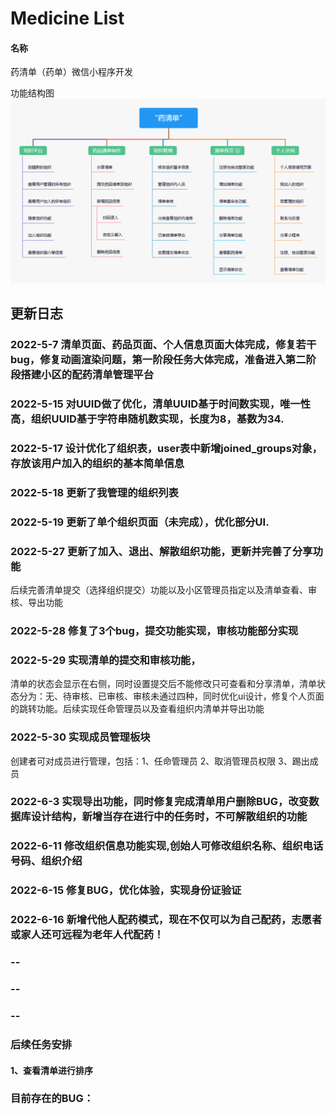 # Medicine List

#### 名称
药清单（药单）微信小程序开发

功能结构图
![输入图片说明](images/%E5%8A%9F%E8%83%BD%E7%BB%93%E6%9E%84%E5%9B%BE(2).png)


## 更新日志 


### 2022-5-7 清单页面、药品页面、个人信息页面大体完成，修复若干bug，修复动画渲染问题，第一阶段任务大体完成，准备进入第二阶段搭建小区的配药清单管理平台   
  
### 2022-5-15 对UUID做了优化，清单UUID基于时间数实现，唯一性高，组织UUID基于字符串随机数实现，长度为8，基数为34.  
### 2022-5-17 设计优化了组织表，user表中新增joined_groups对象，存放该用户加入的组织的基本简单信息    
### 2022-5-18 更新了我管理的组织列表  
### 2022-5-19 更新了单个组织页面（未完成），优化部分UI.  
### 2022-5-27 更新了加入、退出、解散组织功能，更新并完善了分享功能  
后续完善清单提交（选择组织提交）功能以及小区管理员指定以及清单查看、审核、导出功能  
### 2022-5-28 修复了3个bug，提交功能实现，审核功能部分实现  
### 2022-5-29 实现清单的提交和审核功能， 
清单的状态会显示在右侧，同时设置提交后不能修改只可查看和分享清单，清单状态分为：无、待审核、已审核、审核未通过四种，同时优化ui设计，修复个人页面的跳转功能。后续实现任命管理员以及查看组织内清单并导出功能  
### 2022-5-30 实现成员管理板块  
创建者可对成员进行管理，包括：1、任命管理员 2、取消管理员权限 3、踢出成员  
### 2022-6-3 实现导出功能，同时修复完成清单用户删除BUG，改变数据库设计结构，新增当存在进行中的任务时，不可解散组织的功能
### 2022-6-11 修改组织信息功能实现,创始人可修改组织名称、组织电话号码、组织介绍
### 2022-6-15 修复BUG，优化体验，实现身份证验证
### 2022-6-16 新增代他人配药模式，现在不仅可以为自己配药，志愿者或家人还可远程为老年人代配药！
###  --
###  --
###  --
### 后续任务安排  
#### 1、查看清单进行排序 

### 目前存在的BUG：

  

